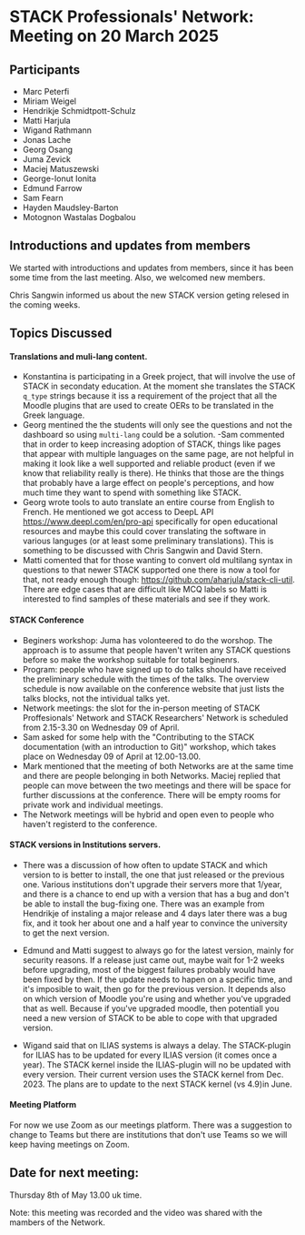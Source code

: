 # STACK Professionals' Network: Meeting on 20 March 2025

## Participants

* Marc Peterfi
* Miriam Weigel
* Hendrikje Schmidtpott-Schulz
* Matti Harjula
* Wigand Rathmann
* Jonas Lache
* Georg Osang
* Juma Zevick
* Maciej Matuszewski
* George-Ionut Ionita
* Edmund Farrow
* Sam Fearn
* Hayden Maudsley-Barton
* Motognon Wastalas Dogbalou

## Introductions and updates from members
We started with introductions and updates from members, since it has been some time from the last meeting. Also, we welcomed new members.

Chris Sangwin informed us about the new STACK version geting relesed in the coming weeks.

## Topics Discussed

#### Translations and muli-lang content. 
- Konstantina is participating in a Greek project, that will involve the use of STACK in secondaty education. At the moment she translates the STACK `q_type` strings because it iss a requirement of the project that all the Moodle plugins that are used to create OERs to be translated in the Greek language.
- Georg mentined the the students will only see the questions and not the dashboard so using `multi-lang` could be a solution. 
-Sam commented that in order to keep increasing adoption of STACK, things like pages that appear with multiple languages on the same page, are not helpful in making it look like a well supported and reliable product (even if we know that reliability really is there). He thinks that those are the things that probably have a large effect on people's perceptions, and how much time they want to spend with something like STACK. 
- Georg wrote tools to auto translate an entire course from English to French. He mentioned we got access to DeepL API <https://www.deepl.com/en/pro-api> specifically for open educational resources and maybe this could cover translating the software in various languges (or at least some preliminary translations). This is something to be discussed with Chris Sangwin and David Stern.
- Matti comented that for those wanting to convert old multilang syntax in questions to that newer STACK supported one there is now a tool for that, not ready enough though: <https://github.com/aharjula/stack-cli-util>. There are edge cases that are difficult like MCQ labels so Matti is interested to find samples of these materials and see if they work. 


#### STACK Conference
- Beginers workshop: Juma has volonteered to do the worshop. The approach is to assume that people haven't writen any STACK questions before so make the workshop suitable for total beginenrs. 
- Program: people who have signed up to do talks should have received the preliminary schedule with the times of the talks. The overview schedule is now available on the conference website that just lists the talks blocks, not the intividual talks yet.
- Network meetings: the slot for the in-person meeting of STACK Proffesionals' Network and STACK Researchers' Network is scheduled from 2.15-3.30 on Wednesday 09 of April. 
- Sam asked for some help with the "Contributing to the STACK documentation (with an introduction to Git)" workshop, which takes place on Wednesday 09 of April at 12.00-13.00. 
- Mark mentioned that the meeting of both Networks are at the same time and there are people belonging in both Networks. Maciej replied that people can move between the two meetings and there will be space for further discussions at the conference. There will be empty rooms for private work and individual meetings. 
- The Network meetings will be hybrid and open even to people who haven't registerd to the conference. 


#### STACK versions in Institutions servers. 
- There was a discussion of how often to update STACK and which version to is better to install, the one that just released or the previous one. Various institutions don't upgrade their servers more that 1/year, and there is a chance to end up with a version that has a bug and don't be able to install the bug-fixing one. There was an example from Hendrikje of instaling a major release and 4 days later there was a bug fix, and it took her about one and a half year to convince the university to get the next version.

- Edmund and Matti suggest to always go for the latest version, mainly for security reasons. If a release just came out, maybe wait for 1-2 weeks before upgrading, most of the biggest failures probably would have been fixed by then. If the update needs to hapen on a specific time, and it's imposible to wait, then go for the previous version. It depends also on which version of Moodle you're using and whether you've upgraded that as well. Because if you've upgraded moodle, then potentiall you need a new version of STACK to be able to cope with that upgraded version.

- Wigand said that on ILIAS systems is always a delay. The STACK-plugin for ILIAS has to be updated for every ILIAS version (it comes once a year). The STACK kernel inside the ILIAS-plugin will no be updated with every version. Their current version uses the STACK kernel from Dec. 2023. The plans are to update to the next STACK kernel (vs 4.9)in June.



#### Meeting Platform 
For now we use Zoom as our meetings platform. There was a suggestion to change to Teams but there are institutions that don't use Teams so we will keep having meetings on Zoom. 


## Date for next meeting:
Thursday 8th of May 13.00 uk time.


Note: this meeting was recorded and the video was shared with the mambers of the Network. 


